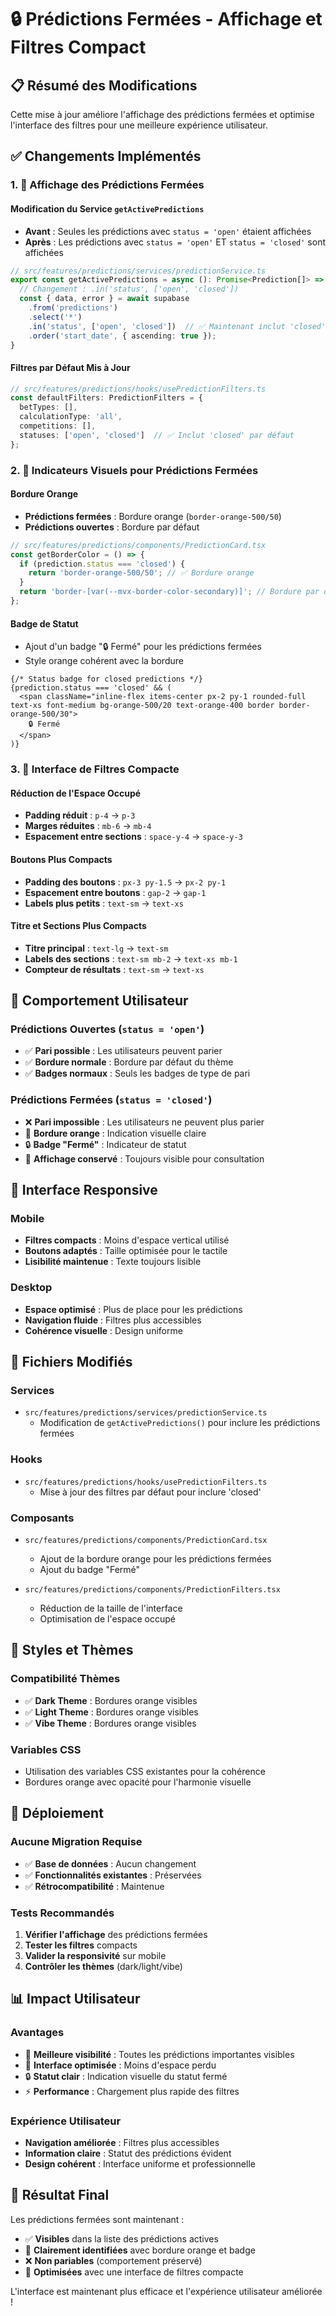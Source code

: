 # 🔒 Prédictions Fermées - Affichage et Filtres Compact

## 📋 Résumé des Modifications

Cette mise à jour améliore l'affichage des prédictions fermées et optimise l'interface des filtres pour une meilleure expérience utilisateur.

## ✅ Changements Implémentés

### 1. 🎯 Affichage des Prédictions Fermées

#### Modification du Service `getActivePredictions`
- **Avant** : Seules les prédictions avec `status = 'open'` étaient affichées
- **Après** : Les prédictions avec `status = 'open'` ET `status = 'closed'` sont affichées

```typescript
// src/features/predictions/services/predictionService.ts
export const getActivePredictions = async (): Promise<Prediction[]> => {
  // Changement : .in('status', ['open', 'closed'])
  const { data, error } = await supabase
    .from('predictions')
    .select('*')
    .in('status', ['open', 'closed'])  // ✅ Maintenant inclut 'closed'
    .order('start_date', { ascending: true });
}
```

#### Filtres par Défaut Mis à Jour
```typescript
// src/features/predictions/hooks/usePredictionFilters.ts
const defaultFilters: PredictionFilters = {
  betTypes: [],
  calculationType: 'all',
  competitions: [],
  statuses: ['open', 'closed']  // ✅ Inclut 'closed' par défaut
};
```

### 2. 🎨 Indicateurs Visuels pour Prédictions Fermées

#### Bordure Orange
- **Prédictions fermées** : Bordure orange (`border-orange-500/50`)
- **Prédictions ouvertes** : Bordure par défaut

```typescript
// src/features/predictions/components/PredictionCard.tsx
const getBorderColor = () => {
  if (prediction.status === 'closed') {
    return 'border-orange-500/50'; // ✅ Bordure orange
  }
  return 'border-[var(--mvx-border-color-secondary)]'; // Bordure par défaut
};
```

#### Badge de Statut
- Ajout d'un badge "🔒 Fermé" pour les prédictions fermées
- Style orange cohérent avec la bordure

```tsx
{/* Status badge for closed predictions */}
{prediction.status === 'closed' && (
  <span className="inline-flex items-center px-2 py-1 rounded-full text-xs font-medium bg-orange-500/20 text-orange-400 border border-orange-500/30">
    🔒 Fermé
  </span>
)}
```

### 3. 📏 Interface de Filtres Compacte

#### Réduction de l'Espace Occupé
- **Padding réduit** : `p-4` → `p-3`
- **Marges réduites** : `mb-6` → `mb-4`
- **Espacement entre sections** : `space-y-4` → `space-y-3`

#### Boutons Plus Compacts
- **Padding des boutons** : `px-3 py-1.5` → `px-2 py-1`
- **Espacement entre boutons** : `gap-2` → `gap-1`
- **Labels plus petits** : `text-sm` → `text-xs`

#### Titre et Sections Plus Compacts
- **Titre principal** : `text-lg` → `text-sm`
- **Labels des sections** : `text-sm mb-2` → `text-xs mb-1`
- **Compteur de résultats** : `text-sm` → `text-xs`

## 🎯 Comportement Utilisateur

### Prédictions Ouvertes (`status = 'open'`)
- ✅ **Pari possible** : Les utilisateurs peuvent parier
- ✅ **Bordure normale** : Bordure par défaut du thème
- ✅ **Badges normaux** : Seuls les badges de type de pari

### Prédictions Fermées (`status = 'closed'`)
- ❌ **Pari impossible** : Les utilisateurs ne peuvent plus parier
- 🎨 **Bordure orange** : Indication visuelle claire
- 🔒 **Badge "Fermé"** : Indicateur de statut
- 👀 **Affichage conservé** : Toujours visible pour consultation

## 📱 Interface Responsive

### Mobile
- **Filtres compacts** : Moins d'espace vertical utilisé
- **Boutons adaptés** : Taille optimisée pour le tactile
- **Lisibilité maintenue** : Texte toujours lisible

### Desktop
- **Espace optimisé** : Plus de place pour les prédictions
- **Navigation fluide** : Filtres plus accessibles
- **Cohérence visuelle** : Design uniforme

## 🔧 Fichiers Modifiés

### Services
- `src/features/predictions/services/predictionService.ts`
  - Modification de `getActivePredictions()` pour inclure les prédictions fermées

### Hooks
- `src/features/predictions/hooks/usePredictionFilters.ts`
  - Mise à jour des filtres par défaut pour inclure 'closed'

### Composants
- `src/features/predictions/components/PredictionCard.tsx`
  - Ajout de la bordure orange pour les prédictions fermées
  - Ajout du badge "Fermé"

- `src/features/predictions/components/PredictionFilters.tsx`
  - Réduction de la taille de l'interface
  - Optimisation de l'espace occupé

## 🎨 Styles et Thèmes

### Compatibilité Thèmes
- ✅ **Dark Theme** : Bordures orange visibles
- ✅ **Light Theme** : Bordures orange visibles
- ✅ **Vibe Theme** : Bordures orange visibles

### Variables CSS
- Utilisation des variables CSS existantes pour la cohérence
- Bordures orange avec opacité pour l'harmonie visuelle

## 🚀 Déploiement

### Aucune Migration Requise
- ✅ **Base de données** : Aucun changement
- ✅ **Fonctionnalités existantes** : Préservées
- ✅ **Rétrocompatibilité** : Maintenue

### Tests Recommandés
1. **Vérifier l'affichage** des prédictions fermées
2. **Tester les filtres** compacts
3. **Valider la responsivité** sur mobile
4. **Contrôler les thèmes** (dark/light/vibe)

## 📊 Impact Utilisateur

### Avantages
- 🎯 **Meilleure visibilité** : Toutes les prédictions importantes visibles
- 📱 **Interface optimisée** : Moins d'espace perdu
- 🔒 **Statut clair** : Indication visuelle du statut fermé
- ⚡ **Performance** : Chargement plus rapide des filtres

### Expérience Utilisateur
- **Navigation améliorée** : Filtres plus accessibles
- **Information claire** : Statut des prédictions évident
- **Design cohérent** : Interface uniforme et professionnelle

## 🎉 Résultat Final

Les prédictions fermées sont maintenant :
- ✅ **Visibles** dans la liste des prédictions actives
- 🎨 **Clairement identifiées** avec bordure orange et badge
- ❌ **Non pariables** (comportement préservé)
- 📱 **Optimisées** avec une interface de filtres compacte

L'interface est maintenant plus efficace et l'expérience utilisateur améliorée !



